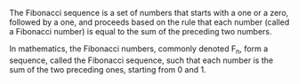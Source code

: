 The Fibonacci sequence is a set of numbers that starts with a one or a zero, followed by a one, 
and proceeds based on the rule that each number (called a Fibonacci number) is equal to the sum of the preceding two numbers.

In mathematics, the Fibonacci numbers, commonly denoted F<sub>n</sub>, form a sequence, called the Fibonacci sequence, 
such that each number is the sum of the two preceding ones, starting from 0 and 1.

